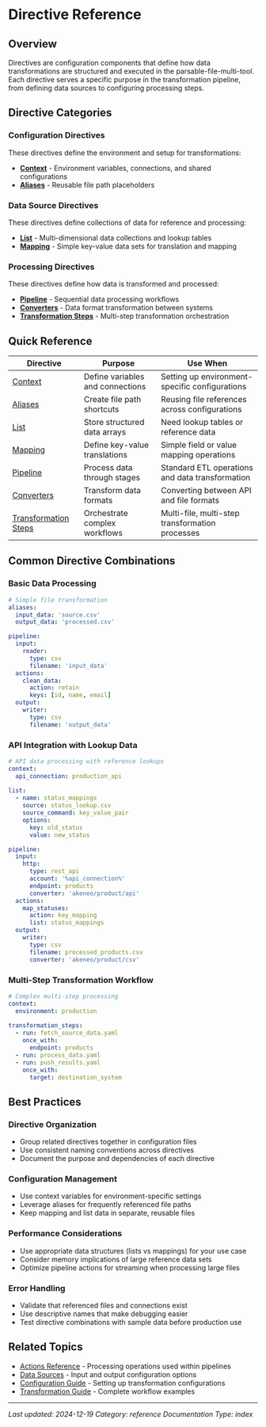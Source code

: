 # Directive Reference

## Overview

Directives are configuration components that define how data transformations are structured and executed in the parsable-file-multi-tool. Each directive serves a specific purpose in the transformation pipeline, from defining data sources to configuring processing steps.

## Directive Categories

### Configuration Directives
These directives define the environment and setup for transformations:

- **[Context](../directives/context.md)** - Environment variables, connections, and shared configurations
- **[Aliases](../directives/aliases.md)** - Reusable file path placeholders

### Data Source Directives
These directives define collections of data for reference and processing:

- **[List](../directives/list.md)** - Multi-dimensional data collections and lookup tables
- **[Mapping](../directives/mapping.md)** - Simple key-value data sets for translation and mapping

### Processing Directives
These directives define how data is transformed and processed:

- **[Pipeline](../directives/pipelines.md)** - Sequential data processing workflows
- **[Converters](../directives/converters.md)** - Data format transformation between systems
- **[Transformation Steps](../directives/transformation_steps.md)** - Multi-step transformation orchestration

## Quick Reference

| Directive | Purpose | Use When |
|-----------|---------|----------|
| [Context](../directives/context.md) | Define variables and connections | Setting up environment-specific configurations |
| [Aliases](../directives/aliases.md) | Create file path shortcuts | Reusing file references across configurations |
| [List](../directives/list.md) | Store structured data arrays | Need lookup tables or reference data |
| [Mapping](../directives/mapping.md) | Define key-value translations | Simple field or value mapping operations |
| [Pipeline](../directives/pipelines.md) | Process data through stages | Standard ETL operations and data transformation |
| [Converters](../directives/converters.md) | Transform data formats | Converting between API and file formats |
| [Transformation Steps](../directives/transformation_steps.md) | Orchestrate complex workflows | Multi-file, multi-step transformation processes |

## Common Directive Combinations

### Basic Data Processing
```yaml
# Simple file transformation
aliases:
  input_data: 'source.csv'
  output_data: 'processed.csv'

pipeline:
  input:
    reader:
      type: csv
      filename: 'input_data'
  actions:
    clean_data:
      action: retain
      keys: [id, name, email]
  output:
    writer:
      type: csv
      filename: 'output_data'
```

### API Integration with Lookup Data
```yaml
# API data processing with reference lookups
context:
  api_connection: production_api
  
list:
  - name: status_mappings
    source: status_lookup.csv
    source_command: key_value_pair
    options:
      key: old_status
      value: new_status

pipeline:
  input:
    http:
      type: rest_api
      account: '%api_connection%'
      endpoint: products
      converter: 'akeneo/product/api'
  actions:
    map_statuses:
      action: key_mapping
      list: status_mappings
  output:
    writer:
      type: csv
      filename: processed_products.csv
      converter: 'akeneo/product/csv'
```

### Multi-Step Transformation Workflow
```yaml
# Complex multi-step processing
context:
  environment: production
  
transformation_steps:
  - run: fetch_source_data.yaml
    once_with:
      endpoint: products
  - run: process_data.yaml
  - run: push_results.yaml
    once_with:
      target: destination_system
```

## Best Practices

### Directive Organization
- Group related directives together in configuration files
- Use consistent naming conventions across directives
- Document the purpose and dependencies of each directive

### Configuration Management
- Use context variables for environment-specific settings
- Leverage aliases for frequently referenced file paths
- Keep mapping and list data in separate, reusable files

### Performance Considerations
- Use appropriate data structures (lists vs mappings) for your use case
- Consider memory implications of large reference data sets
- Optimize pipeline actions for streaming when processing large files

### Error Handling
- Validate that referenced files and connections exist
- Use descriptive names that make debugging easier
- Test directive combinations with sample data before production use

## Related Topics

- [Actions Reference](../actions/) - Processing operations used within pipelines
- [Data Sources](../../../data_source/) - Input and output configuration options
- [Configuration Guide](../../../getting-started/configuration.md) - Setting up transformation configurations
- [Transformation Guide](../../../user-guide/transformations.md) - Complete workflow examples

---

*Last updated: 2024-12-19*
*Category: reference*
*Documentation Type: index*